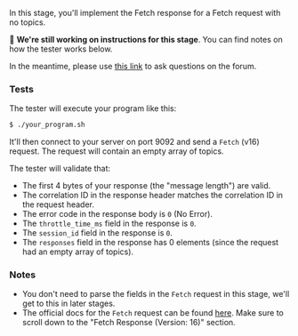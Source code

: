 In this stage, you'll implement the Fetch response for a Fetch request with no topics.

🚧 **We're still working on instructions for this stage**. You can find notes on how the tester works below.

In the meantime, please use
[this link](https://forum.codecrafters.io/new-topic?category=Challenges&tags=challenge%3Akafka&title=Question+about+dh6%3A+Fetch+with+no+topics&body=%3Cyour+question+here%3E)
to ask questions on the forum.

### Tests

The tester will execute your program like this:

```bash
$ ./your_program.sh
```

It'll then connect to your server on port 9092 and send a `Fetch` (v16) request. The request will contain an empty array of topics.

The tester will validate that:

- The first 4 bytes of your response (the "message length") are valid.
- The correlation ID in the response header matches the correlation ID in the request header.
- The error code in the response body is `0` (No Error).
- The `throttle_time_ms` field in the response is `0`.
- The `session_id` field in the response is `0`.
- The `responses` field in the response has 0 elements (since the request had an empty array of topics).

<!--
```
0000   00 00 00 11 5e 33 46 cc 00 00 00 00 00 00 00 0a   ....^3F.........
0010   b9 c1 2e 01 00                                    .....
```
-->

### Notes

- You don't need to parse the fields in the `Fetch` request in this stage, we'll get to this in later stages.
- The official docs for the `Fetch` request can be found [here](https://kafka.apache.org/protocol.html#The_Messages_Fetch). Make sure
to scroll down to the "Fetch Response (Version: 16)" section.